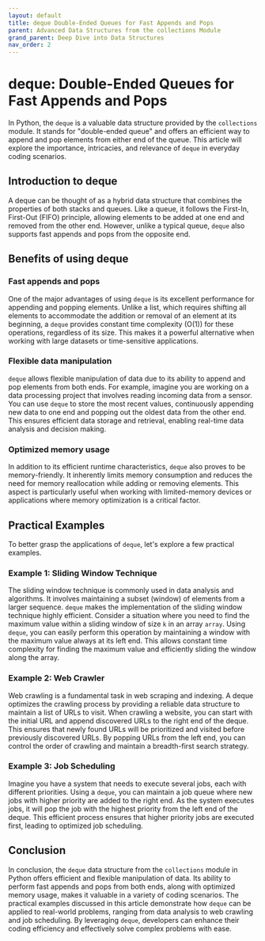 ```yaml
---
layout: default
title: deque Double-Ended Queues for Fast Appends and Pops
parent: Advanced Data Structures from the collections Module
grand_parent: Deep Dive into Data Structures
nav_order: 2
---
```

# deque: Double-Ended Queues for Fast Appends and Pops

In Python, the `deque` is a valuable data structure provided by the `collections` module. It stands for "double-ended queue" and offers an efficient way to append and pop elements from either end of the queue. This article will explore the importance, intricacies, and relevance of `deque` in everyday coding scenarios.

## Introduction to deque

A deque can be thought of as a hybrid data structure that combines the properties of both stacks and queues. Like a queue, it follows the First-In, First-Out (FIFO) principle, allowing elements to be added at one end and removed from the other end. However, unlike a typical queue, `deque` also supports fast appends and pops from the opposite end.

## Benefits of using deque

### Fast appends and pops

One of the major advantages of using `deque` is its excellent performance for appending and popping elements. Unlike a list, which requires shifting all elements to accommodate the addition or removal of an element at its beginning, a `deque` provides constant time complexity (O(1)) for these operations, regardless of its size. This makes it a powerful alternative when working with large datasets or time-sensitive applications.

### Flexible data manipulation

`deque` allows flexible manipulation of data due to its ability to append and pop elements from both ends. For example, imagine you are working on a data processing project that involves reading incoming data from a sensor. You can use `deque` to store the most recent values, continuously appending new data to one end and popping out the oldest data from the other end. This ensures efficient data storage and retrieval, enabling real-time data analysis and decision making.

### Optimized memory usage

In addition to its efficient runtime characteristics, `deque` also proves to be memory-friendly. It inherently limits memory consumption and reduces the need for memory reallocation while adding or removing elements. This aspect is particularly useful when working with limited-memory devices or applications where memory optimization is a critical factor.

## Practical Examples

To better grasp the applications of `deque`, let's explore a few practical examples.

### Example 1: Sliding Window Technique

The sliding window technique is commonly used in data analysis and algorithms. It involves maintaining a subset (window) of elements from a larger sequence. `deque` makes the implementation of the sliding window technique highly efficient. Consider a situation where you need to find the maximum value within a sliding window of size `k` in an array `array`. Using `deque`, you can easily perform this operation by maintaining a window with the maximum value always at its left end. This allows constant time complexity for finding the maximum value and efficiently sliding the window along the array.

### Example 2: Web Crawler

Web crawling is a fundamental task in web scraping and indexing. A deque optimizes the crawling process by providing a reliable data structure to maintain a list of URLs to visit. When crawling a website, you can start with the initial URL and append discovered URLs to the right end of the deque. This ensures that newly found URLs will be prioritized and visited before previously discovered URLs. By popping URLs from the left end, you can control the order of crawling and maintain a breadth-first search strategy.

### Example 3: Job Scheduling

Imagine you have a system that needs to execute several jobs, each with different priorities. Using a `deque`, you can maintain a job queue where new jobs with higher priority are added to the right end. As the system executes jobs, it will pop the job with the highest priority from the left end of the deque. This efficient process ensures that higher priority jobs are executed first, leading to optimized job scheduling.

## Conclusion

In conclusion, the `deque` data structure from the `collections` module in Python offers efficient and flexible manipulation of data. Its ability to perform fast appends and pops from both ends, along with optimized memory usage, makes it valuable in a variety of coding scenarios. The practical examples discussed in this article demonstrate how `deque` can be applied to real-world problems, ranging from data analysis to web crawling and job scheduling. By leveraging `deque`, developers can enhance their coding efficiency and effectively solve complex problems with ease.